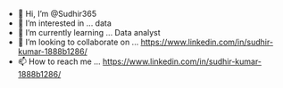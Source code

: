 - 👋 Hi, I’m @Sudhir365
- 👀 I’m interested in ... data
- 🌱 I’m currently learning ... Data analyst
- 💞️ I’m looking to collaborate on ... https://www.linkedin.com/in/sudhir-kumar-1888b1286/
- 📫 How to reach me ... https://www.linkedin.com/in/sudhir-kumar-1888b1286/

<!---
Sudhir365/Sudhir365 is a ✨ special ✨ repository because its `README.md` (this file) appears on your GitHub profile.
You can click the Preview link to take a look at your changes.
--->
